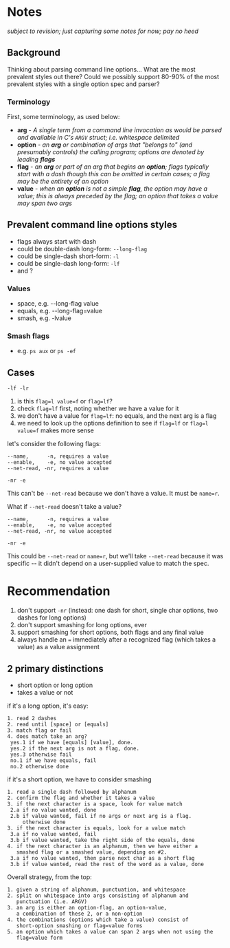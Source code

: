 # Notes

*subject to revision; just capturing some notes for now; pay no heed*

## Background

Thinking about parsing command line options...  What are the most
prevalent styles out there?  Could we possibly support 80-90% of the
most prevalent styles with a single option spec and parser?

### Terminology

First, some terminology, as used below:

* **arg** - _A single term from a command line invocation as would
            be parsed and available in C's `ARGV` struct;
            i.e. whitespace delimited_
* **option** - _an **arg** or combination of args that "belongs to"
               (and presumably controls) the calling program;
               options are denoted by leading **flags**_
* **flag** - _an **arg** or part of an arg that begins an **option**;
             flags typically start with a dash though this can be
             omitted in certain cases;
             a flag may be the entirety of an option_
* **value** - _when an **option** is not a simple **flag**, the
              option may have a value;
              this is always preceded by the flag;
              an option that takes a value may span two args_

## Prevalent command line options styles

* flags always start with dash
* could be double-dash long-form: `--long-flag`
* could be single-dash short-form: `-l`
* could be single-dash long-form: `-lf`
* and ?

### Values

* space, e.g. --long-flag value
* equals, e.g. --long-flag=value
* smash, e.g. -lvalue

### Smash flags

* e.g. `ps aux` or `ps -ef`

## Cases

`-lf -lr`

1. is this `flag=l value=f` or `flag=lf`?
2. check `flag=lf` first, noting whether we have a value for it
3. we don't have a value for `flag=lf`: no equals, and the next arg
   is a flag
4. we need to look up the options definition to see if `flag=lf` or
   `flag=l value=f` makes more sense

let's consider the following flags:

```
--name,      -n, requires a value
--enable,    -e, no value accepted
--net-read, -nr, requires a value
```

`-nr -e`

This can't be `--net-read` because we don't have a value.
It must be `name=r`.

What if `--net-read` doesn't take a value?

```
--name,      -n, requires a value
--enable,    -e, no value accepted
--net-read, -nr, no value accepted
```

`-nr -e`

This could be `--net-read` or `name=r`, but we'll take `--net-read`
because it was specific -- it didn't depend on a user-supplied value
to match the spec.

# Recommendation

1. don't support `-nr` (instead: one dash for short, single char
   options, two dashes for long options)
2. don't support smashing for long options, ever
3. support smashing for short options, both flags and any final value
4. always handle an `=` immediately after a recognized flag
   (which takes a value) as a value assignment


## 2 primary distinctions

* short option or long option
* takes a value or not

if it's a long option, it's easy:

```
1. read 2 dashes
2. read until [space] or [equals]
3. match flag or fail
4. does match take an arg?
 yes.1 if we have [equals] [value], done.
 yes.2 if the next arg is not a flag, done.
 yes.3 otherwise fail
 no.1 if we have equals, fail
 no.2 otherwise done
```

if it's a short option, we have to consider smashing

```
1. read a single dash followed by alphanum
2. confirm the flag and whether it takes a value
3. if the next character is a space, look for value match
 2.a if no value wanted, done
 2.b if value wanted, fail if no args or next arg is a flag.
     otherwise done
3. if the next character is equals, look for a value match
 3.a if no value wanted, fail
 3.b if value wanted, take the right side of the equals, done
4. if the next character is an alphanum, then we have either a
   smashed flag or a smashed value, depending on #2.
 3.a if no value wanted, then parse next char as a short flag
 3.b if value wanted, read the rest of the word as a value, done
```

Overall strategy, from the top:

```
1. given a string of alphanum, punctuation, and whitespace
2. split on whitespace into args consisting of alphanum and
   punctuation (i.e. ARGV)
3. an arg is either an option-flag, an option-value,
   a combination of these 2, or a non-option
4. the combinations (options which take a value) consist of
   short-option smashing or flag=value forms
5. an option which takes a value can span 2 args when not using the
   flag=value form
```
